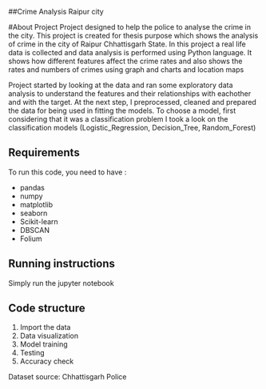 ##Crime Analysis Raipur city 

#About Project
Project designed to help the police to analyse the crime in the city.
This project is created for thesis purpose which shows the analysis of crime in the city of Raipur Chhattisgarh State.
In this project a real life data is collected and data analysis is performed using Python language. It shows how different features affect the crime rates and also shows the rates and numbers of crimes using graph and charts and location maps

Project started by looking at the data and ran some exploratory data analysis to understand the features and their relationships with eachother and with the target. 
At the next step, I preprocessed, cleaned and prepared the data for being used in fitting the models.
To choose a model, first considering that it was a classification problem I took a look on the classification models (Logistic_Regression, Decision_Tree, Random_Forest)


## Requirements

To run this code, you need to have :

* pandas
* numpy
* matplotlib
* seaborn
* Scikit-learn
* DBSCAN
* Folium


## Running instructions

Simply run the jupyter notebook


## Code structure
1. Import the data
2. Data visualization
3. Model training
4. Testing
5. Accuracy check

Dataset source: Chhattisgarh Police 
